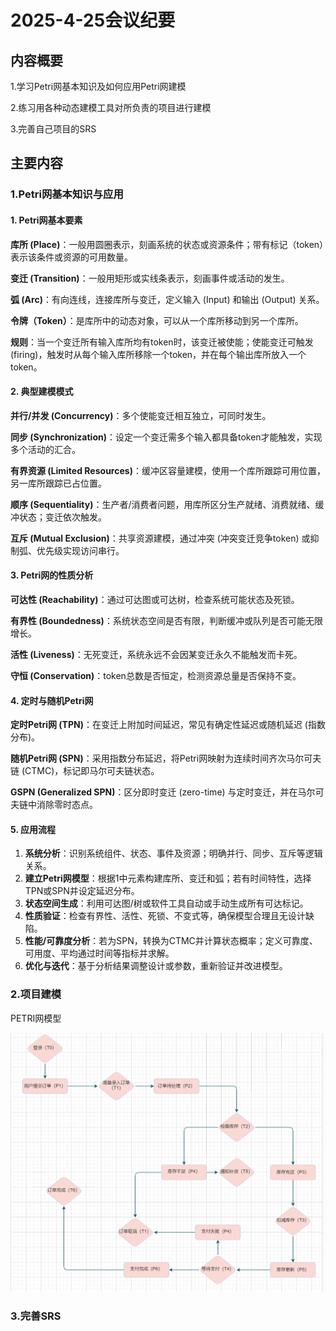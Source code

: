 # 2025-4-25会议纪要

## 内容概要

1.学习Petri网基本知识及如何应用Petri网建模

2.练习用各种动态建模工具对所负责的项目进行建模

3.完善自己项目的SRS

## 主要内容

### 1.Petri网基本知识与应用

#### 1. Petri网基本要素

**库所 (Place)**：一般用圆圈表示，刻画系统的状态或资源条件；带有标记（token）表示该条件或资源的可用数量。

**变迁 (Transition)**：一般用矩形或实线条表示，刻画事件或活动的发生。

**弧 (Arc)**：有向连线，连接库所与变迁，定义输入 (Input) 和输出 (Output) 关系。

**令牌（Token）**：是库所中的动态对象，可以从一个库所移动到另一个库所。



**规则**：当一个变迁所有输入库所均有token时，该变迁被使能；使能变迁可触发 (firing)，触发时从每个输入库所移除一个token，并在每个输出库所放入一个token。

#### 2. 典型建模模式

**并行/并发 (Concurrency)**：多个使能变迁相互独立，可同时发生。

**同步 (Synchronization)**：设定一个变迁需多个输入都具备token才能触发，实现多个活动的汇合。

**有界资源 (Limited Resources)**：缓冲区容量建模，使用一个库所跟踪可用位置，另一库所跟踪已占位置。

**顺序 (Sequentiality)**：生产者/消费者问题，用库所区分生产就绪、消费就绪、缓冲状态；变迁依次触发。

**互斥 (Mutual Exclusion)**：共享资源建模，通过冲突 (冲突变迁竞争token) 或抑制弧、优先级实现访问串行。

#### 3. Petri网的性质分析

**可达性 (Reachability)**：通过可达图或可达树，检查系统可能状态及死锁。

**有界性 (Boundedness)**：系统状态空间是否有限，判断缓冲或队列是否可能无限增长。

**活性 (Liveness)**：无死变迁，系统永远不会因某变迁永久不能触发而卡死。

**守恒 (Conservation)**：token总数是否恒定，检测资源总量是否保持不变。

#### 4. 定时与随机Petri网

**定时Petri网 (TPN)**：在变迁上附加时间延迟，常见有确定性延迟或随机延迟 (指数分布)。

**随机Petri网 (SPN)**：采用指数分布延迟，将Petri网映射为连续时间齐次马尔可夫链 (CTMC)，标记即马尔可夫链状态。

**GSPN (Generalized SPN)**：区分即时变迁 (zero-time) 与定时变迁，并在马尔可夫链中消除零时态点。

#### 5. 应用流程

1. **系统分析**：识别系统组件、状态、事件及资源；明确并行、同步、互斥等逻辑关系。
2. **建立Petri网模型**：根据1中元素构建库所、变迁和弧；若有时间特性，选择TPN或SPN并设定延迟分布。
3. **状态空间生成**：利用可达图/树或软件工具自动或手动生成所有可达标记。
4. **性质验证**：检查有界性、活性、死锁、不变式等，确保模型合理且无设计缺陷。
5. **性能/可靠度分析**：若为SPN，转换为CTMC并计算状态概率；定义可靠度、可用度、平均通过时间等指标并求解。
6. **优化与迭代**：基于分析结果调整设计或参数，重新验证并改进模型。



### 2.项目建模

PETRI网模型



![image-20250425110313314](image/2025-4-25/image-20250425110313314.png)

### 3.完善SRS










